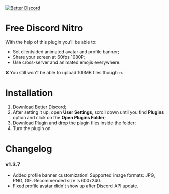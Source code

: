 [![Better Discord](https://img.shields.io/static/v1?label=Better%20Discord&message=v1.2.1&style=flat&color=7289DA&logo=discord&logoColor=blue)](https://betterdiscord.app)

# Free Discord Nitro
With the help of this plugin you'll be able to:
* Set clientsided animated avatar and profile banner;
* Share your screen at 60fps 1080P;
* Use cross-server and animated emojis everywhere.

:x: You still won't be able to upload 100MB files though :<

# Installation 
1. Download [Better Discord](https://betterdiscord.app);
2. After setting it up, open **User Settings**, scroll down until you find **Plugins** option and click on the **Open Plugins Folder**;
3. Download [Plugin](https://github.com/Little-Night-Wolf/NitroPerks/releases/latest) and drop the plugin files inside the folder;
4. Turn the plugin on.

# Changelog

### v1.3.7
* Added profile banner customization! Supported image formats: JPG, PNG, GIF. Recommended size is 600x240.
* Fixed profile avatar didn't show up after Discord API update.
